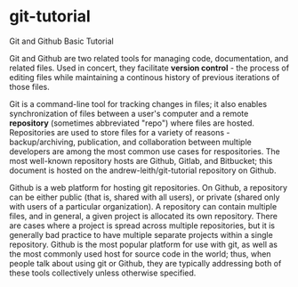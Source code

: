 # git-tutorial
Git and Github Basic Tutorial

Git and Github are two related tools for managing code, documentation, and related files.  Used in concert, they facilitate **version control** - the process of editing files while maintaining a continous history of previous iterations of those files.  

Git is a command-line tool for tracking changes in files; it also enables synchronization of files between a user's computer and a remote **repository** (sometimes abbreviated "repo") where files are hosted.  Repositories are used to store files for a variety of reasons - backup/archiving, publication, and collaboration between multiple developers are among the most common use cases for respositories.  The most well-known repository hosts are Github, Gitlab, and Bitbucket; this document is hosted on the andrew-leith/git-tutorial repository on Github.

Github is a web platform for hosting git repositories.  On Github, a repository can be either public (that is, shared with all users), or private (shared only with users of a particular organization).  A repository can contain multiple files, and in general, a given project is allocated its own repository.  There are cases where a project is spread across multiple repositories, but it is generally bad practice to have multiple separate projects within a single repository.  Github is the most popular platform for use with git, as well as the most commonly used host for source code in the world; thus, when people talk about using git or Github, they are typically addressing both of these tools collectively unless otherwise specified.
